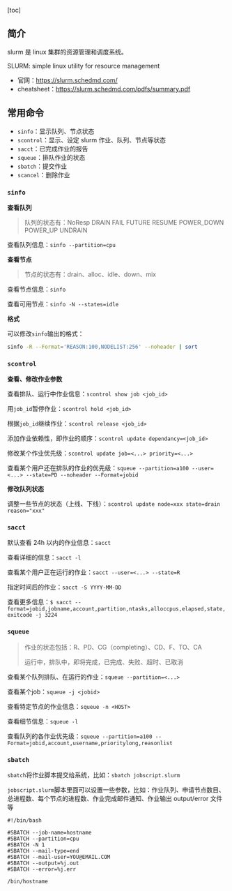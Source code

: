 [toc]

## 简介

slurm 是 linux 集群的资源管理和调度系统。

SLURM: simple linux utility for resource management

* 官网：https://slurm.schedmd.com/
* cheatsheet：https://slurm.schedmd.com/pdfs/summary.pdf



## 常用命令

* `sinfo`：显示队列、节点状态
* `scontrol`：显示、设定 slurm 作业、队列、节点等状态
* `sacct`：已完成作业的报告
* `squeue`：排队作业的状态
* `sbatch`：提交作业
* `scancel`：删除作业



### `sinfo`

**查看队列**

> 队列的状态有：NoResp DRAIN FAIL FUTURE RESUME POWER_DOWN POWER_UP UNDRAIN

查看队列信息：`sinfo --partition=cpu`

**查看节点**

> 节点的状态有：drain、alloc、idle、down、mix

查看节点信息：`sinfo`

查看可用节点：`sinfo -N --states=idle`

**格式**

可以修改`sinfo`输出的格式：

```bash
sinfo -R --Format='REASON:100,NODELIST:256' --noheader | sort
```



### `scontrol`

**查看、修改作业参数**

查看排队、运行中作业信息：`scontrol show job <job_id>`

用`job_id`暂停作业：`scontrol hold <job_id>`

根据`job_id`继续作业：`scontrol release <job_id>`

添加作业依赖性，即作业的顺序：`scontrol update dependancy=<job_id>`

修改某个作业优先级：`scontrol update job=<...> priority=<...>`

查看某个用户还在排队的作业的优先级：`squeue --partition=a100 --user=<...> --state=PD --noheader --Format=jobid`

**修改队列状态**

调整一些节点的状态（上线、下线）：`scontrol update node=xxx state=drain reason="xxx"`



### `sacct`

默认查看 24h 以内的作业信息：`sacct`

查看详细的信息：`sacct -l`

查看某个用户正在运行的作业：`sacct --user=<...> --state=R`

指定时间后的作业：`sacct -S YYYY-MM-DD`

查看更多信息：`$ sacct --format=jobid,jobname,account,partition,ntasks,alloccpus,elapsed,state,exitcode -j 3224`



### `squeue`

> 作业的状态包括：R、PD、CG（completing）、CD、F、TO、CA
>
> 运行中，排队中，即将完成，已完成、失败、超时、已取消

查看某个队列排队、在运行的作业：`squeue --partition=<...>`

查看某个job：`squeue -j <jobid>`

查看特定节点的作业信息：`squeue -n <HOST>`

查看细节信息：`squeue -l`

查看队列的各作业优先级：`squeue --partition=a100 --Format=jobid,account,username,prioritylong,reasonlist`



### `sbatch`

`sbatch`将作业脚本提交给系统，比如：`sbatch jobscript.slurm`

`jobscript.slurm`脚本里面可以设置一些参数，比如：作业队列、申请节点数目、总进程数、每个节点的进程数、作业完成邮件通知、作业输出 output/error 文件等

```slurm
#!/bin/bash

#SBATCH --job-name=hostname
#SBATCH --partition=cpu
#SBATCH -N 1
#SBATCH --mail-type=end
#SBATCH --mail-user=YOU@EMAIL.COM
#SBATCH --output=%j.out
#SBATCH --error=%j.err

/bin/hostname
```

